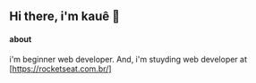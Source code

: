 ## Hi there, i'm kauê 👋

#### about 
i'm  beginner web  developer. And, i'm stuyding web developer at [https://rocketseat.com.br/]
